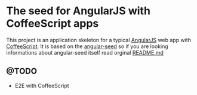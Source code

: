 # The seed for AngularJS with CoffeeScript apps

This project is an application skeleton for a typical 
[AngularJS](http://angularjs.org/) web app with 
[CoffeeScript](http://coffeescript.org). It is based on the 
[angular-seed](https://github.com/angular/angular-seed) so if you are looking 
informations about angular-seed itself read orginal 
[README.md](https://github.com/angular/angular-seed/blob/master/README.md)


## @TODO
* E2E with CoffeeScript